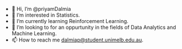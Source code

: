 - 👋 Hi, I’m @priyamDalmia
- 👀 I’m interested in Statistics.
- 🌱 I’m currently learning Reinforcement Learning.
- 💞️ I’m looking to for an oppurtunity in the fields of Data Analytics and Machine Learning.
- 📫 How to reach me dalmiap@student.unimelb.edu.au.

<!---
priyamDalmia/priyamDalmia is a ✨ special ✨ repository because its `README.md` (this file) appears on your GitHub profile.
You can click the Preview link to take a look at your changes.
--->
